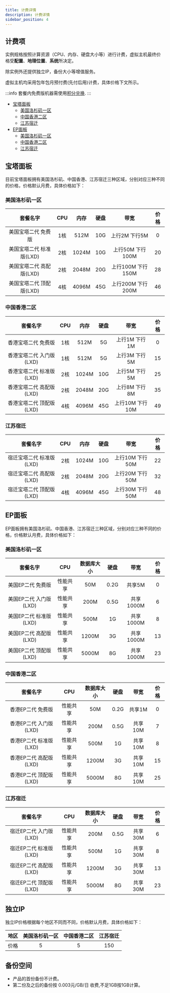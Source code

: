 ```yaml
---
title: 计费详情
description: 计费详情
sidebar_position: 4
---
```


## 计费项

实例规格按照计算资源（CPU、内存、硬盘大小等）进行计费，虚拟主机最终价格受**配置**、**地理位置**、**系统**所决定。<br/>

除实例外还提供独立IP，备份大小等增值服务。<br/>

虚拟主机均采用包年包月预付费(先付后用)计费，具体价格下文所示。

:::info
套餐内免费版机器需使用[积分兑换](/docs/account/reward/shop).
:::

* [宝塔面板](#宝塔面板)
  - [美国洛杉矶一区](#美国洛杉矶一区)
  - [中国香港二区](#中国香港二区)
  - [江苏宿迁](#江苏宿迁)
* [EP面板](#ep面板)
  - [美国洛杉矶一区](#美国洛杉矶一区-1)
  - [中国香港二区](#中国香港二区-1)
  - [江苏宿迁](#江苏宿迁-1)

## 宝塔面板

目前宝塔面板拥有美国洛杉矶、中国香港、江苏宿迁三种区域，分别对应三种不同的价格，价格默认月费，具体价格如下：

### 美国洛杉矶一区

|      套餐名字       | CPU |  内存   | 硬盘  |      带宽       | 价格 |
|:---------------:|:---:|:-----:|:---:|:-------------:|:--:|
|   美国宝塔二代 免费版    | 1核  | 512M  | 10G |   上行2M 下行5M   | 0  |
| 美国宝塔二代 标准版(LXD) | 2核  | 1024M | 10G | 上行50M 下行100M  | 20 |
| 美国宝塔二代 高配版(LXD) | 2核  | 2048M | 20G | 上行100M 下行150M | 28 |
| 美国宝塔二代 顶配版(LXD) | 4核  | 4096M | 45G | 上行200M 下行200M | 46 |


### 中国香港二区

|      套餐名字       | CPU |  内存   | 硬盘  |     带宽      | 价格 |
|:---------------:|:---:|:-----:|:---:|:-----------:|:--:|
|   香港宝塔二代 免费版    | 1核  | 512M  | 5G  |  上行1M 下行1M  | 0  |
| 香港宝塔二代 入门版(LXD) | 1核  | 512M  | 5G  |  上行3M 下行5M  | 15 |
| 香港宝塔二代 标准版(LXD) | 2核  | 1024M | 10G |  上行5M 下行5M  | 25 |
| 香港宝塔二代 高配版(LXD) | 2核  | 2048M | 20G |  上行8M 下行8M  | 35 |
| 香港宝塔二代 顶配版(LXD) | 4核  | 4096M | 45G | 上行10M 下行10M | 49 |

### 江苏宿迁

|      套餐名字       | CPU |  内存   | 硬盘  |     带宽      | 价格 |
|:---------------:|:---:|:-----:|:---:|:-----------:|:--:|
| 宿迁宝塔二代 标准版(LXD) | 2核  | 1024M | 10G | 上行10M 下行50M | 22 |
| 宿迁宝塔二代 高配版(LXD) | 2核  | 2048M | 20G | 上行20M 下行50M | 32 |
| 宿迁宝塔二代 顶配版(LXD) | 4核  | 4096M | 45G | 上行30M 下行50M | 48 |


## EP面板
EP面板拥有美国洛杉矶、中国香港、江苏宿迁三种区域，分别对应三种不同的价格，价格默认月费，具体价格如下：

### 美国洛杉矶一区

|      套餐名字       | CPU  | 数据库大小 |  硬盘  |   带宽    | 价格 |
|:---------------:|:----:|:-----:|:----:|:-------:|:--:|
|   美国EP二代 免费版    | 性能共享 |  50M  | 0.2G |  共享5M   | 0  |
| 美国EP二代 入门版(LXD) | 性能共享 | 200M  | 0.5G | 共享1000M | 6  |
| 美国EP二代 标准版(LXD) | 性能共享 | 500M  |  1G  | 共享1000M | 8  |
| 美国EP二代 高配版(LXD) | 性能共享 | 1200M |  3G  | 共享1000M | 13 |
| 美国EP二代 顶配版(LXD) | 性能共享 | 5000M |  8G  | 共享1000M | 23 |

### 中国香港二区

|      套餐名字       | CPU  | 数据库大小 |  硬盘  |  带宽   | 价格 |
|:---------------:|:----:|:-----:|:----:|:-----:|:--:|
|   香港EP二代 免费版    | 性能共享 |  50M  | 0.2G | 共享1M  | 0  |
| 香港EP二代 入门版(LXD) | 性能共享 | 200M  | 0.5G | 共享10M | 7  |
| 香港EP二代 标准版(LXD) | 性能共享 | 500M  |  1G  | 共享10M | 8  |
| 香港EP二代 高配版(LXD) | 性能共享 | 1200M |  3G  | 共享10M | 15 |
| 香港EP二代 顶配版(LXD) | 性能共享 | 5000M |  8G  | 共享10M | 25 |


### 江苏宿迁

|      套餐名字       | CPU  | 数据库大小 |  硬盘  |  带宽   | 价格 |
|:---------------:|:----:|:-----:|:----:|:-----:|:--:|
| 宿迁EP二代 入门版(LXD) | 性能共享 | 200M  | 0.5G | 共享30M | 6  |
| 宿迁EP二代 标准版(LXD) | 性能共享 | 500M  |  1G  | 共享30M | 8  |
| 宿迁EP二代 高配版(LXD) | 性能共享 | 1200M |  3G  | 共享30M | 13 |
| 宿迁EP二代 顶配版(LXD) | 性能共享 | 5000M |  8G  | 共享30M | 23 |

## 独立IP

独立IP价格根据每个地区不同而不同，价格默认月费，具体价格如下：

| 地区 | 美国洛杉矶一区 | 中国香港二区 | 江苏宿迁 |
|:--:|:-------:|:------:|:----:|
| 价格 |    5    |   5    | 150  |



## 备份空间
* 产品的首份备份不计费。
* 第二份及之后的备份按 0.003元/GB/日 收费,不足1GB按1GB计算。
